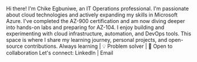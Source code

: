 Hi there! I'm Chike Egbuniwe, an IT Operations professional.
I'm passionate about cloud technologies and actively expanding my skills in Microsoft Azure. I've completed the AZ-900 certification and am now diving deeper into hands-on labs and preparing for AZ-104.
I enjoy building and experimenting with cloud infrastructure, automation, and DevOps tools. This space is where I share my learning journey, personal projects, and open-source contributions.
Always learning | 💡 Problem solver | 🤝 Open to collaboration
Let's connect: LinkedIn | Email
